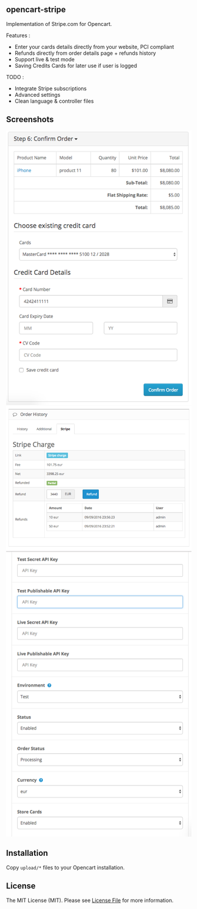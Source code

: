## opencart-stripe

Implementation of Stripe.com for Opencart.

Features :
- Enter your cards details directly from your website, PCI compliant
- Refunds directly from order details page + refunds history
- Support live & test mode
- Saving Credits Cards for later use if user is logged

TODO :
- Integrate Stripe subscriptions
- Advanced settings
- Clean language & controller files

## Screenshots

![Checkout](/screenshots/checkout.png?raw=true "Checkout form")
![Order details](/screenshots/order-details.png?raw=true "Order details")
![Settings](/screenshots/settings.png?raw=true "Settings")

## Installation

Copy `upload/*` files to your Opencart installation.

## License

The MIT License (MIT). Please see [License File](LICENSE.md) for more information.
